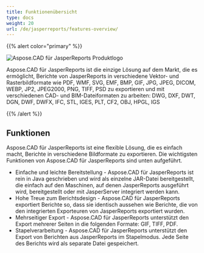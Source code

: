 ```yaml
---
title: Funktionenübersicht
type: docs
weight: 20
url: /de/jasperreports/features-overview/
---
```


{{% alert color="primary" %}}

![Aspose.CAD für JasperReports Produktlogo](/_assets/home_3.png)

Aspose.CAD für JasperReports ist die einzige Lösung auf dem Markt, die es ermöglicht, Berichte von JasperReports in verschiedene Vektor- und Rasterbildformate wie PDF, WMF, SVG, EMF, BMP, GIF, JPG, JPEG, DICOM, WEBP, JP2, JPEG2000, PNG, TIFF, PSD zu exportieren und mit verschiedenen CAD- und BIM-Dateiformaten zu arbeiten: DWG, DXF, DWT, DGN, DWF, DWFX, IFC, STL, IGES, PLT, CF2, OBJ, HPGL, IGS

{{% /alert %}}

## Funktionen

Aspose.CAD für JasperReports ist eine flexible Lösung, die es einfach macht, Berichte in verschiedene Bildformate zu exportieren. Die wichtigsten Funktionen von Aspose.CAD für JasperReports sind unten aufgeführt.

- Einfache und leichte Bereitstellung - Aspose.CAD für JasperReports ist rein in Java geschrieben und wird als einzelne JAR-Datei bereitgestellt, die einfach auf den Maschinen, auf denen JasperReports ausgeführt wird, bereitgestellt oder mit JasperServer integriert werden kann.
- Hohe Treue zum Berichtsdesign - Aspose.CAD für JasperReports exportiert Berichte so, dass sie identisch aussehen wie Berichte, die von den integrierten Exporteuren von JasperReports exportiert wurden.
- Mehrseitiger Export - Aspose.CAD für JasperReports unterstützt den Export mehrerer Seiten in die folgenden Formate: GIF, TIFF, PDF.
- Stapelverarbeitung - Aspose.CAD für JasperReports unterstützt den Export von Berichten aus JasperReports im Stapelmodus. Jede Seite des Berichts wird als separate Datei gespeichert.
